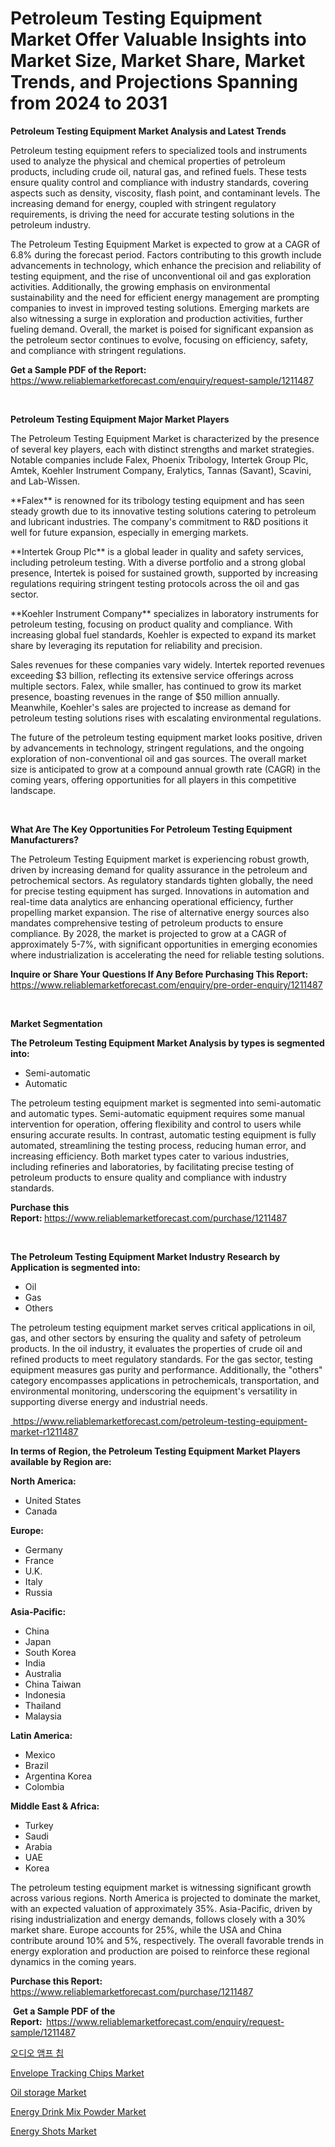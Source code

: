<p><h1>Petroleum Testing Equipment Market Offer Valuable Insights into Market Size, Market Share, Market Trends, and Projections Spanning from 2024 to 2031</h1></p><p><strong>Petroleum Testing Equipment Market Analysis and Latest Trends</strong></p>
<p><p>Petroleum testing equipment refers to specialized tools and instruments used to analyze the physical and chemical properties of petroleum products, including crude oil, natural gas, and refined fuels. These tests ensure quality control and compliance with industry standards, covering aspects such as density, viscosity, flash point, and contaminant levels. The increasing demand for energy, coupled with stringent regulatory requirements, is driving the need for accurate testing solutions in the petroleum industry.</p><p>The Petroleum Testing Equipment Market is expected to grow at a CAGR of 6.8% during the forecast period. Factors contributing to this growth include advancements in technology, which enhance the precision and reliability of testing equipment, and the rise of unconventional oil and gas exploration activities. Additionally, the growing emphasis on environmental sustainability and the need for efficient energy management are prompting companies to invest in improved testing solutions. Emerging markets are also witnessing a surge in exploration and production activities, further fueling demand. Overall, the market is poised for significant expansion as the petroleum sector continues to evolve, focusing on efficiency, safety, and compliance with stringent regulations.</p></p>
<p><strong>Get a Sample PDF of the Report:&nbsp;</strong> <a href="https://www.reliablemarketforecast.com/enquiry/request-sample/1211487?utm_campaign=1080&utm_medium=2&utm_source=Github&utm_content=ia&utm_term=17122024&utm_id=petroleum-testing-equipment">https://www.reliablemarketforecast.com/enquiry/request-sample/1211487</a></p>
<p>&nbsp;</p>
<p><strong>Petroleum Testing Equipment Major Market Players</strong></p>
<p><p>The Petroleum Testing Equipment Market is characterized by the presence of several key players, each with distinct strengths and market strategies. Notable companies include Falex, Phoenix Tribology, Intertek Group Plc, Amtek, Koehler Instrument Company, Eralytics, Tannas (Savant), Scavini, and Lab-Wissen.</p><p>**Falex** is renowned for its tribology testing equipment and has seen steady growth due to its innovative testing solutions catering to petroleum and lubricant industries. The company's commitment to R&D positions it well for future expansion, especially in emerging markets.</p><p>**Intertek Group Plc** is a global leader in quality and safety services, including petroleum testing. With a diverse portfolio and a strong global presence, Intertek is poised for sustained growth, supported by increasing regulations requiring stringent testing protocols across the oil and gas sector.</p><p>**Koehler Instrument Company** specializes in laboratory instruments for petroleum testing, focusing on product quality and compliance. With increasing global fuel standards, Koehler is expected to expand its market share by leveraging its reputation for reliability and precision.</p><p>Sales revenues for these companies vary widely. Intertek reported revenues exceeding $3 billion, reflecting its extensive service offerings across multiple sectors. Falex, while smaller, has continued to grow its market presence, boasting revenues in the range of $50 million annually. Meanwhile, Koehler's sales are projected to increase as demand for petroleum testing solutions rises with escalating environmental regulations.</p><p>The future of the petroleum testing equipment market looks positive, driven by advancements in technology, stringent regulations, and the ongoing exploration of non-conventional oil and gas sources. The overall market size is anticipated to grow at a compound annual growth rate (CAGR) in the coming years, offering opportunities for all players in this competitive landscape.</p></p>
<p>&nbsp;</p>
<p><strong>What Are The Key Opportunities For Petroleum Testing Equipment Manufacturers?</strong></p>
<p><p>The Petroleum Testing Equipment market is experiencing robust growth, driven by increasing demand for quality assurance in the petroleum and petrochemical sectors. As regulatory standards tighten globally, the need for precise testing equipment has surged. Innovations in automation and real-time data analytics are enhancing operational efficiency, further propelling market expansion. The rise of alternative energy sources also mandates comprehensive testing of petroleum products to ensure compliance. By 2028, the market is projected to grow at a CAGR of approximately 5-7%, with significant opportunities in emerging economies where industrialization is accelerating the need for reliable testing solutions.</p></p>
<p><strong>Inquire or Share Your Questions If Any Before Purchasing This Report:</strong> <a href="https://www.reliablemarketforecast.com/enquiry/pre-order-enquiry/1211487?utm_campaign=1080&utm_medium=2&utm_source=Github&utm_content=ia&utm_term=17122024&utm_id=petroleum-testing-equipment">https://www.reliablemarketforecast.com/enquiry/pre-order-enquiry/1211487</a></p>
<p>&nbsp;</p>
<p><strong>Market Segmentation</strong></p>
<p><strong>The Petroleum Testing Equipment Market Analysis by types is segmented into:</strong></p>
<p><ul><li>Semi-automatic</li><li>Automatic</li></ul></p>
<p><p>The petroleum testing equipment market is segmented into semi-automatic and automatic types. Semi-automatic equipment requires some manual intervention for operation, offering flexibility and control to users while ensuring accurate results. In contrast, automatic testing equipment is fully automated, streamlining the testing process, reducing human error, and increasing efficiency. Both market types cater to various industries, including refineries and laboratories, by facilitating precise testing of petroleum products to ensure quality and compliance with industry standards.</p></p>
<p><strong>Purchase this Report:&nbsp;</strong><a href="https://www.reliablemarketforecast.com/purchase/1211487?utm_campaign=1080&utm_medium=2&utm_source=Github&utm_content=ia&utm_term=17122024&utm_id=petroleum-testing-equipment">https://www.reliablemarketforecast.com/purchase/1211487</a></p>
<p>&nbsp;</p>
<p><strong>The Petroleum Testing Equipment Market Industry Research by Application is segmented into:</strong></p>
<p><ul><li>Oil</li><li>Gas</li><li>Others</li></ul></p>
<p><p>The petroleum testing equipment market serves critical applications in oil, gas, and other sectors by ensuring the quality and safety of petroleum products. In the oil industry, it evaluates the properties of crude oil and refined products to meet regulatory standards. For the gas sector, testing equipment measures gas purity and performance. Additionally, the "others" category encompasses applications in petrochemicals, transportation, and environmental monitoring, underscoring the equipment's versatility in supporting diverse energy and industrial needs.</p></p>
<p><a href="https://www.reliablemarketforecast.com/petroleum-testing-equipment-market-r1211487?utm_campaign=1080&utm_medium=2&utm_source=Github&utm_content=ia&utm_term=17122024&utm_id=petroleum-testing-equipment">&nbsp;https://www.reliablemarketforecast.com/petroleum-testing-equipment-market-r1211487</a></p>
<p><strong>In terms of Region, the Petroleum Testing Equipment Market Players available by Region are:</strong></p>
<p>
    <p> <strong> North America: </strong>
        <ul>
            <li>United States</li>
            <li>Canada</li>
        </ul>
        </p> 
    <p> <strong> Europe: </strong>
        <ul>
            <li>Germany</li>
            <li>France</li>
            <li>U.K.</li>
            <li>Italy</li>
            <li>Russia</li>
        </ul>
        </p> 
    <p> <strong> Asia-Pacific: </strong>
        <ul>
            <li>China</li>
            <li>Japan</li>
            <li>South Korea</li>
            <li>India</li>
            <li>Australia</li>
            <li>China Taiwan</li>
            <li>Indonesia</li>
            <li>Thailand</li>
            <li>Malaysia</li>
        </ul>
        </p> 
    <p> <strong> Latin America: </strong>
        <ul>
            <li>Mexico</li>
            <li>Brazil</li>
            <li>Argentina Korea</li>
            <li>Colombia</li>
        </ul>
        </p> 
    <p> <strong> Middle East & Africa: </strong>
        <ul>
            <li>Turkey</li>
            <li>Saudi</li>
            <li>Arabia</li>
            <li>UAE</li>
            <li>Korea</li>
        </ul>
    </p>
    </p>
<p><p>The petroleum testing equipment market is witnessing significant growth across various regions. North America is projected to dominate the market, with an expected valuation of approximately 35%. Asia-Pacific, driven by rising industrialization and energy demands, follows closely with a 30% market share. Europe accounts for 25%, while the USA and China contribute around 10% and 5%, respectively. The overall favorable trends in energy exploration and production are poised to reinforce these regional dynamics in the coming years.</p></p>
<p><strong>Purchase this Report: </strong><a href="https://www.reliablemarketforecast.com/purchase/1211487?utm_campaign=1080&utm_medium=2&utm_source=Github&utm_content=ia&utm_term=17122024&utm_id=petroleum-testing-equipment">https://www.reliablemarketforecast.com/purchase/1211487</a></p>
<p>&nbsp;<strong>Get a Sample PDF of the Report:&nbsp;&nbsp;</strong><a href="https://www.reliablemarketforecast.com/enquiry/request-sample/1211487?utm_campaign=1080&utm_medium=2&utm_source=Github&utm_content=ia&utm_term=17122024&utm_id=petroleum-testing-equipment">https://www.reliablemarketforecast.com/enquiry/request-sample/1211487</a></p>
<p><strong></strong></p>
<p><p><a href="https://github.com/sougarounis/Market-Research-Report-List-6/blob/main/289773928209.md?utm_campaign=1080&utm_medium=2&utm_source=Github&utm_content=ia&utm_term=17122024&utm_id=petroleum-testing-equipment">오디오 앰프 칩</a></p><p><a href="https://www.linkedin.com/pulse/envelope-tracking-chips-market-expected-see-rapid-expansion-x3uze?utm_campaign=1080&utm_medium=2&utm_source=Github&utm_content=ia&utm_term=17122024&utm_id=petroleum-testing-equipment">Envelope Tracking Chips Market</a></p><p><a href="https://www.linkedin.com/pulse/future-oil-storage-market-2024-2031-growth-forecast-0aurf?utm_campaign=1080&utm_medium=2&utm_source=Github&utm_content=ia&utm_term=17122024&utm_id=petroleum-testing-equipment">Oil storage Market</a></p><p><a href="https://www.linkedin.com/pulse/latest-trends-applications-growth-forecast-global-energy-tezsc?utm_campaign=1080&utm_medium=2&utm_source=Github&utm_content=ia&utm_term=17122024&utm_id=petroleum-testing-equipment">Energy Drink Mix Powder Market</a></p><p><a href="https://www.linkedin.com/pulse/energy-shots-market-overview-size-valuation-projected-cagr-0flgc?utm_campaign=1080&utm_medium=2&utm_source=Github&utm_content=ia&utm_term=17122024&utm_id=petroleum-testing-equipment">Energy Shots Market</a></p></p>
